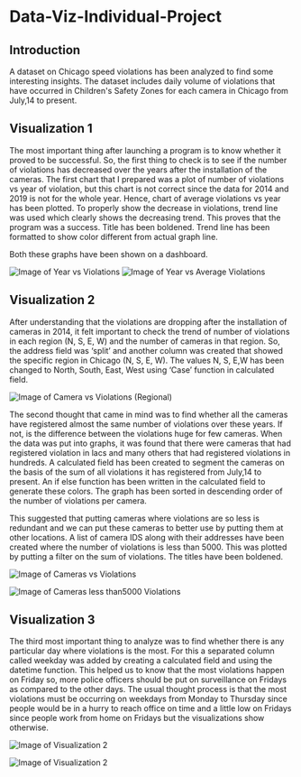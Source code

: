 # Data-Viz-Individual-Project

## Introduction

A dataset on Chicago speed violations has been analyzed to find some interesting insights. The dataset includes daily volume of violations that have occurred in Children's Safety Zones for each camera in Chicago from July,14 to present. 

## Visualization 1
The most important thing after launching a program is to know whether it proved to be successful. So, the first thing to check is to see if the number of violations has decreased over the years after the installation of the cameras. The first chart that I prepared was a plot of number of violations vs year of violation, but this chart is not correct since the data for 2014 and 2019 is not for the whole year. Hence, chart of average violations vs year has been plotted. To properly show the decrease in violations, trend line was used which clearly shows the decreasing trend. This proves that the program was a success. Title has been boldened. Trend line has been formatted to show color different from actual graph line.

Both these graphs have been shown on a dashboard.

![Image of Year vs Violations](revised_images/YearVsViolations.png)
![Image of Year vs Average Violations](revised_images/YearVsViolationsAvg.png)

## Visualization 2
After understanding that the violations are dropping after the installation of cameras in 2014, it felt important to check the trend of number of violations in each region (N, S, E, W) and the number of cameras in that region. So, the address field was ‘split’ and another column was created that showed the specific region in Chicago (N, S, E, W). The values N, S, E,W has been changed to North, South, East, West using ‘Case’ function in calculated field.

![Image of Camera vs Violations (Regional)](revised_images/CameraVsViolationsRegional.png)

The second thought that came in mind was to find whether all the cameras have registered almost the same number of violations over these years. If not, is the difference between the violations huge for few cameras. When the data was put into graphs, it was found that there were cameras that had registered violation in lacs and many others that had registered violations in hundreds. A calculated field has been created to segment the cameras on the basis of the sum of all violations it has registered from July,14 to present. An if else function has been written in the calculated field to generate these colors. The graph has been sorted in descending order of the number of violations per camera.

This suggested that putting cameras where violations are so less is redundant and we can put these cameras to better use by putting them at other locations. A list of camera IDS along with their addresses have been created where the number of violations is less than 5000. This was plotted by putting a filter on the sum of violations. The titles have been boldened.

![Image of Cameras vs Violations](revised_images/CamerasVsViolations.png)

![Image of Cameras less than5000 Violations](revised_images/CamerasLessThan5000violations.png)

## Visualization 3
The third most important thing to analyze was to find whether there is any particular day where violations is the most. For this a separated column called weekday was added by creating a calculated field and using the datetime function. This helped us to know that the most violations happen on Friday so, more police officers should be put on surveillance on Fridays as compared to the other days. The usual thought process is that the most violations must be occurring on weekdays from Monday to Thursday since people would be in a hurry to reach office on time and a little low on Fridays since people work from home on Fridays but the visualizations show otherwise.

![Image of Visualization 2](revised_images/WeekdayVsViolations.png)

![Image of Visualization 2](revised_images/WeekdayVsCrimes.png)
